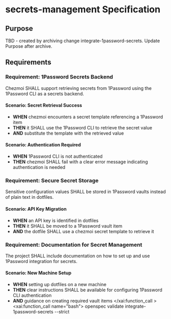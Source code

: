 # secrets-management Specification

## Purpose
TBD - created by archiving change integrate-1password-secrets. Update Purpose after archive.
## Requirements
### Requirement: 1Password Secrets Backend
Chezmoi SHALL support retrieving secrets from 1Password using the 1Password CLI as a secrets backend.

#### Scenario: Secret Retrieval Success
- **WHEN** chezmoi encounters a secret template referencing a 1Password item
- **THEN** it SHALL use the 1Password CLI to retrieve the secret value
- **AND** substitute the template with the retrieved value

#### Scenario: Authentication Required
- **WHEN** 1Password CLI is not authenticated
- **THEN** chezmoi SHALL fail with a clear error message indicating authentication is needed

### Requirement: Secure Secret Storage
Sensitive configuration values SHALL be stored in 1Password vaults instead of plain text in dotfiles.

#### Scenario: API Key Migration
- **WHEN** an API key is identified in dotfiles
- **THEN** it SHALL be moved to a 1Password vault item
- **AND** the dotfile SHALL use a chezmoi secret template to retrieve it

### Requirement: Documentation for Secret Management
The project SHALL include documentation on how to set up and use 1Password integration for secrets.

#### Scenario: New Machine Setup
- **WHEN** setting up dotfiles on a new machine
- **THEN** clear instructions SHALL be available for configuring 1Password CLI authentication
- **AND** guidance on creating required vault items</content>
</xai:function_call ><xai:function_call name="bash">
<parameter name="command">openspec validate integrate-1password-secrets --strict

